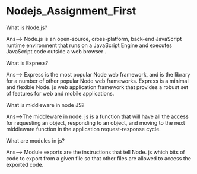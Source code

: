 # Nodejs_Assignment_First
What is Node.js?

Ans--> Node.js is an open-source, cross-platform, back-end JavaScript runtime environment that runs on a JavaScript Engine and executes JavaScript code outside a web browser .


What is Express?

Ans--> Express is the most popular Node web framework, and is the library for a number of other popular Node web frameworks.
Express is a minimal and flexible Node. js web application framework that provides a robust set of features for web and mobile applications.


What is middleware in node JS?

Ans-->The middleware in node. js is a function that will have all the access for requesting an object, responding to an object, and moving to the next middleware function in the application request-response cycle.


What are modules in js?

Ans--> Module exports are the instructions that tell Node. js which bits of code to export from a given file so that other files are allowed to access the exported code.
